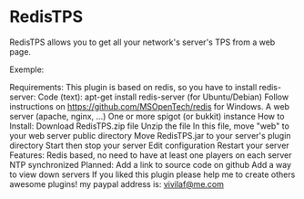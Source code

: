 RedisTPS
========
RedisTPS allows you to get all your network's server's TPS from a web page.

Exemple:


Requirements:
This plugin is based on redis, so you have to install redis-server: 
Code (text):
apt-get install redis-server
(for Ubuntu/Debian)
Follow instructions on https://github.com/MSOpenTech/redis for Windows.
A web server (apache, nginx, ...)
One or more spigot (or bukkit) instance
How to Install:
Download RedisTPS.zip file
Unzip the file
In this file, move "web" to your web server public directory
Move RedisTPS.jar to your server's plugin directory
Start then stop your server
Edit configuration
Restart your server
Features:
Redis based, no need to have at least one players on each server
NTP synchronized
Planned:
Add a link to source code on github
Add a way to view down servers
If you liked this plugin please help me to create others awesome plugins! my paypal address is: vivilaf@me.com
